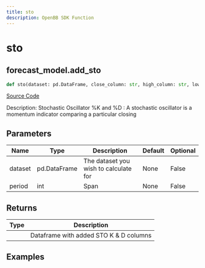 ```yaml
---
title: sto
description: OpenBB SDK Function
---
```

# sto

## forecast_model.add_sto

```python
def sto(dataset: pd.DataFrame, close_column: str, high_column: str, low_column: str, period: int) -> DataFrame:
```
[Source Code](https://github.com/OpenBB-finance/OpenBBTerminal/tree/main/openbb_terminal/forecast/forecast_model.py#L174)

Description: Stochastic Oscillator %K and %D : A stochastic oscillator is a momentum indicator comparing a particular closing

## Parameters

| Name | Type | Description | Default | Optional |
| ---- | ---- | ----------- | ------- | -------- |
| dataset | pd.DataFrame | The dataset you wish to calculate for | None | False |
| period | int | Span | None | False |

## Returns

| Type | Description |
| ---- | ----------- |
|  | Dataframe with added STO K & D columns |

## Examples

